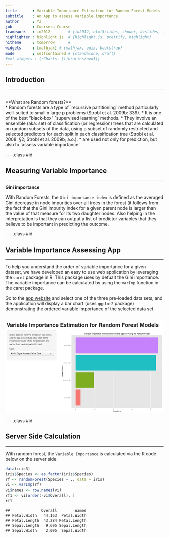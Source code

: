 ```yaml
---
title       : Variable Importance Estimation for Random Forest Models
subtitle    : An App to assess variable importance
author      : YZ
job         : Coursera Course
framework   : io2012        # {io2012, html5slides, shower, dzslides, ...}
highlighter : highlight.js  # {highlight.js, prettify, highlight}
hitheme     : tomorrow      # 
widgets     : [mathjax] # {mathjax, quiz, bootstrap}
mode        : selfcontained # {standalone, draft}
#ext_widgets : {rCharts: [libraries/nvd3]}
---
```

<style>
em {
  font-style: italic
}
strong {
  font-weight: bold;
}
</style>

## Introduction
** **
<br>
**What are Random forests?**
<br>
* Random forests are a type of `recursive partitioning` method particularly well-suited to small n large p problems (Strobl et al. 2009b: 339).
* It is one of the best "black-box" `supervised learning` methods. 
* They involve an ensemble (aka: set) of classification (or regression) trees that are calculated on random subsets of the data, using a subset of randomly restricted and selected predictors for each split in each classification tree (Strobl et al. 2008: §2; Strobl et al. 2009b; a.o.).
* are used not only for prediction, but also to `assess variable importance`

--- .class #id 

## Measuring Variable Importance
** **
<p> </p>

**Gini importance**

With Random Forests, the `Gini importance index` is defined as the averaged Gini decrease in node impurities over all trees in the forest (it follows from the fact that the Gini impurity index for a given parent node is larger than the value of that measure for its two daughter nodes. Also helping in the interpretation is that they can output a list of predictor variables that they believe to be important in predicting the outcome. 

---  .class #id 

## Variable Importance Assessing App
** **
To help you understand the order of variable importance for a given dataset, we have developed an easy to use web application by leveraging the `caret` package in R. This package uses by defualt the Gini importance. The variable importance can be calculated by using the `varImp` function in the caret package. 

Go to the [app website](https://yanniz.shinyapps.io/courseraproj/) and select one of the three pre-loaded data sets, and the application will display a bar chart (uses `ggplot2` package) demonstrating the ordered variable importance of the selected data set. 

&nbsp;&nbsp;&nbsp;&nbsp;&nbsp;&nbsp;&nbsp;&nbsp;&nbsp;&nbsp;&nbsp;&nbsp;&nbsp;&nbsp;&nbsp;&nbsp;&nbsp;&nbsp;&nbsp;&nbsp;&nbsp;&nbsp;&nbsp;&nbsp;&nbsp;&nbsp;&nbsp;&nbsp;&nbsp;&nbsp;&nbsp;&nbsp;<img src="assets/img/app_screenshot.png" alt="App screenshot" height="290" width="530">


---   .class #id 


## Server Side Calculation
** **
With random forest, the `Variable Importance` is calculated via the R code below on the server side:




```r
data(iris3)
iris$Species <- as.factor(iris$Species)
rf <- randomForest(Species ~ ., data = iris)
vi <- varImp(rf)
vi$names <- row.names(vi)
rf1 <- vi[order(-vi$Overall), ]
rf1
```

```
##              Overall        names
## Petal.Width   44.163  Petal.Width
## Petal.Length  43.284 Petal.Length
## Sepal.Length   9.695 Sepal.Length
## Sepal.Width    2.095  Sepal.Width
```

